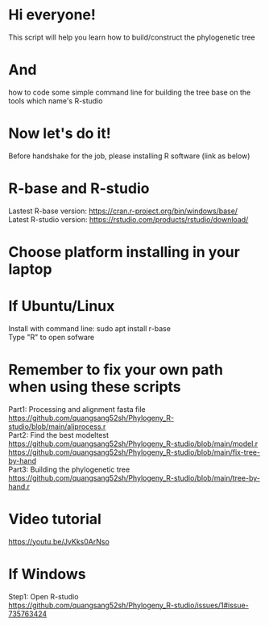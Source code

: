 # Hi everyone!
This script will help you learn how to build/construct the phylogenetic tree 
# And
how to code some simple command line for building the tree base on the tools which name's R-studio
# Now let's do it!
Before handshake for the job, please installing R software (link as below)
# R-base and R-studio
Lastest R-base version: https://cran.r-project.org/bin/windows/base/<br/>
Latest R-studio version: https://rstudio.com/products/rstudio/download/
# Choose platform installing in your laptop
# If Ubuntu/Linux 
Install with command line: sudo apt install r-base<br/>
Type "R" to open sofware
# Remember to fix your own path when using these scripts 
Part1: Processing and alignment fasta file<br/>
https://github.com/quangsang52sh/Phylogeny_R-studio/blob/main/aliprocess.r<br/>
Part2: Find the best modeltest<br/>
https://github.com/quangsang52sh/Phylogeny_R-studio/blob/main/model.r<br/>
https://github.com/quangsang52sh/Phylogeny_R-studio/blob/main/fix-tree-by-hand<br/>
Part3: Building the phylogenetic tree<br/>
https://github.com/quangsang52sh/Phylogeny_R-studio/blob/main/tree-by-hand.r<br/>
# Video tutorial
https://youtu.be/JvKks0ArNso
# If Windows 
Step1: Open R-studio<br/>
https://github.com/quangsang52sh/Phylogeny_R-studio/issues/1#issue-735763424
